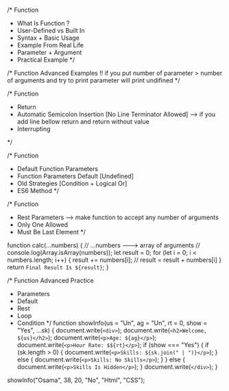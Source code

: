 <!-- Lesson-01 -->
/*
  Function
  - What Is Function ?
  - User-Defined vs Built In
  - Syntax + Basic Usage
  - Example From Real Life
  - Parameter + Argument
  - Practical Example
*/

<!-- Lesson-02 -->
/*
  Function Advanced Examples
  !! if you put number of parameter > number of arguments and try to print parameter will print undifined
*/

<!-- Lesson-03 -->
/*
  Function
  - Return
  - Automatic Semicolon Insertion [No Line Terminator Allowed] --> if you add line bellow return and return without value
  - Interrupting
  
*/

<!-- Lesson-04 -->
/*
  Function
  - Default Function Parameters
  - Function Parameters Default [Undefined]
  - Old Strategies [Condition + Logical Or]
  - ES6 Method
*/

<!-- Lesson-05 -->
/*
  Function
  - Rest Parameters --> make function to accept any number of arguments 
  - Only One Allowed 
  - Must Be Last Element
*/

function calc(...numbers) { // ...numbers ---> array of arguments
  // console.log(Array.isArray(numbers));
  let result = 0;
  for (let i = 0; i < numbers.length; i++) {
    result += numbers[i]; // result = result + numbers[i]
  }
  return `Final Result Is ${result}`;
}

<!-- Lesson-06 -->
/*
  Function Advanced Practice
  - Parameters
  - Default
  - Rest
  - Loop
  - Condition
*/
function showInfo(us = "Un", ag = "Un", rt = 0, show = "Yes", ...sk) {
  document.write(`<div>`);
  document.write(`<h2>Welcome, ${us}</h2>`);
  document.write(`<p>Age: ${ag}</p>`);
  document.write(`<p>Hour Rate: $${rt}</p>`);
  if (show === "Yes") {
    if (sk.length > 0) {
      document.write(`<p>Skills: ${sk.join(" | ")}</p>`);
    } else {
      document.write(`<p>Skills: No Skills</p>`);
    }
  } else {
    document.write(`<p>Skills Is Hidden</p>`);
  }
  document.write(`</div>`);
}

showInfo("Osama", 38, 20, "No", "Html", "CSS");